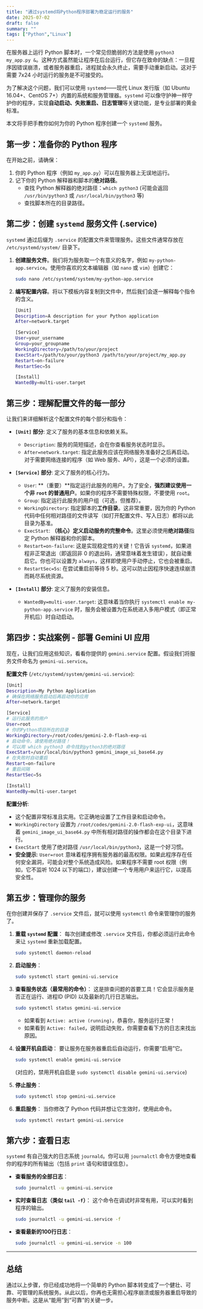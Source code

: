 ```yaml
---
title: "通过systemd将Python程序部署为稳定运行的服务"
date: 2025-07-02
draft: false
summary: ""
tags: ["Python","Linux"]
---
```


在服务器上运行 Python 脚本时，一个常见但脆弱的方法是使用 `python3 my_app.py &`。这种方式虽然能让程序在后台运行，但它存在致命的缺点：一旦程序因错误崩溃，或者服务器重启，进程就会永久终止，需要手动重新启动。这对于需要 7x24 小时运行的服务是不可接受的。

为了解决这个问题，我们可以使用 `systemd`——现代 Linux 发行版（如 Ubuntu 16.04+、CentOS 7+）内置的系统和服务管理器。`systemd` 可以像守护神一样守护你的程序，实现**自动启动、失败重启、日志管理**等关键功能，是专业部署的黄金标准。

本文将手把手教你如何为你的 Python 程序创建一个 `systemd` 服务。

## 第一步：准备你的 Python 程序

在开始之前，请确保：
1.  你的 Python 程序（例如 `my_app.py`）可以在服务器上无误地运行。
2.  记下你的 Python 解释器和脚本的**绝对路径**。
    *   查找 Python 解释器的绝对路径：`which python3` (可能会返回 `/usr/bin/python3` 或 `/usr/local/bin/python3` 等)
    *   查找脚本所在的目录路径。

## 第二步：创建 `systemd` 服务文件 (.service)

`systemd` 通过后缀为 `.service` 的配置文件来管理服务。这些文件通常存放在 `/etc/systemd/system/` 目录下。

1.  **创建服务文件**。我们将为服务取一个有意义的名字，例如 `my-python-app.service`。使用你喜欢的文本编辑器（如 `nano` 或 `vim`）创建它：

    ```bash
    sudo nano /etc/systemd/system/my-python-app.service
    ```

2.  **编写配置内容**。将以下模板内容复制到文件中，然后我们会逐一解释每个指令的含义。

    ```bash
    [Unit]
    Description=A description for your Python application
    After=network.target

    [Service]
    User=your_username
    Group=your_groupname
    WorkingDirectory=/path/to/your/project
    ExecStart=/path/to/your/python3 /path/to/your/project/my_app.py
    Restart=on-failure
    RestartSec=5s

    [Install]
    WantedBy=multi-user.target
    ```

## 第三步：理解配置文件的每一部分

让我们来详细解析这个配置文件的每个部分和指令：

*   **`[Unit]` 部分**: 定义了服务的基本信息和依赖关系。
    *   `Description`: 服务的简短描述，会在你查看服务状态时显示。
    *   `After=network.target`: 指定此服务应该在网络服务准备好之后再启动。对于需要网络连接的程序（如 Web 服务、API），这是一个必须的设置。

*   **`[Service]` 部分**: 定义了服务的核心行为。
    *   `User`: **（重要）**指定运行此服务的用户。为了安全，**强烈建议使用一个非 `root` 的普通用户**。如果你的程序不需要特殊权限，不要使用 `root`。
    *   `Group`: 指定运行此服务的用户组（可选，但推荐）。
    *   `WorkingDirectory`: 指定脚本的**工作目录**。这非常重要，因为你的 Python 代码中任何相对路径的文件读写（如打开配置文件、写入日志）都将以此目录为基准。
    *   `ExecStart`: **（核心）**定义启动服务的**完整命令**。这里必须使用**绝对路径**指定 Python 解释器和你的脚本。
    *   `Restart=on-failure`: 这是实现稳定性的关键！它告诉 `systemd`，如果进程非正常退出（即返回非 0 的退出码，通常意味着发生错误），就自动重启它。你也可以设置为 `always`，这样即使用户手动停止，它也会被重启。
    *   `RestartSec=5s`: 在尝试重启前等待 5 秒。这可以防止因程序快速连续崩溃而耗尽系统资源。

*   **`[Install]` 部分**: 定义了服务的安装信息。
    *   `WantedBy=multi-user.target`: 这意味着当你执行 `systemctl enable my-python-app.service` 时，服务会被设置为在系统进入多用户模式（即正常开机后）时自动启动。

## 第四步：实战案例 - 部署 Gemini UI 应用

现在，让我们应用这些知识，看看你提供的 `gemini.service` 配置。假设我们将服务文件命名为 `gemini-ui.service`。

**配置文件** (`/etc/systemd/system/gemini-ui.service`):

```bash
[Unit]
Description=My Python Application
# 确保在网络服务启动后再启动你的应用
After=network.target

[Service]
# 运行此服务的用户
User=root
# 你的Python项目所在的目录
WorkingDirectory=/root/codes/gemini-2.0-flash-exp-ui
# 启动命令，请使用绝对路径！
# 可以用 which python3 命令找到python3的绝对路径
ExecStart=/usr/local/bin/python3 gemini_image_ui_base64.py 
# 在失败时自动重启
Restart=on-failure 
# 重启间隔
RestartSec=5s 

[Install]
WantedBy=multi-user.target
```

**配置分析**:
*   这个配置非常标准且实用。它正确地设置了工作目录和启动命令。
*   `WorkingDirectory` 设置为 `/root/codes/gemini-2.0-flash-exp-ui`，这意味着 `gemini_image_ui_base64.py` 中所有相对路径的操作都会在这个目录下进行。
*   `ExecStart` 使用了绝对路径 `/usr/local/bin/python3`，这是一个好习惯。
*   **安全提示**: `User=root` 意味着程序拥有服务器的最高权限。如果此程序存在任何安全漏洞，可能会对整个系统造成风险。如果程序不需要 root 权限（例如，它不监听 1024 以下的端口），建议创建一个专用用户来运行它，以提高安全性。

## 第五步：管理你的服务

在你创建并保存了 `.service` 文件后，就可以使用 `systemctl` 命令来管理你的服务了。

1.  **重载 `systemd` 配置**：
    每次创建或修改 `.service` 文件后，你都必须运行此命令来让 `systemd` 重新加载配置。

    ```bash
    sudo systemctl daemon-reload
    ```

2.  **启动服务**：

    ```bash
    sudo systemctl start gemini-ui.service
    ```

3.  **查看服务状态（最常用的命令）**：
    这是排查问题的首要工具！它会显示服务是否正在运行、进程ID (PID) 以及最新的几行日志输出。

    ```bash
    sudo systemctl status gemini-ui.service
    ```

    *   如果看到 `Active: active (running)`，恭喜你，服务运行正常！
    *   如果看到 `Active: failed`，说明启动失败，你需要查看下方的日志来找出原因。

4.  **设置开机自启动**：
    要让服务在服务器重启后自动运行，你需要“启用”它。

    ```bash
    sudo systemctl enable gemini-ui.service
    ```

    (对应的，禁用开机自启是 `sudo systemctl disable gemini-ui.service`)

5.  **停止服务**：

    ```bash
    sudo systemctl stop gemini-ui.service
    ```

6.  **重启服务**：
    当你修改了 Python 代码并想让它生效时，使用此命令。

    ```bash
    sudo systemctl restart gemini-ui.service
    ```

## 第六步：查看日志

`systemd` 有自己强大的日志系统 `journald`。你可以用 `journalctl` 命令方便地查看你的程序的所有输出（包括 `print` 语句和错误信息）。

*   **查看服务的全部日志**：

    ```bash
    sudo journalctl -u gemini-ui.service
    ```

*   **实时查看日志（类似 `tail -f`）**：
    这个命令在调试时非常有用，可以实时看到程序的输出。

    ```bash
    sudo journalctl -u gemini-ui.service -f
    ```

*   **查看最新的100行日志**：

    ```bash
    sudo journalctl -u gemini-ui.service -n 100
    ```

---

## 总结

通过以上步骤，你已经成功地将一个简单的 Python 脚本转变成了一个健壮、可靠、可管理的系统服务。从此以后，你再也无需担心程序崩溃或服务器重启导致的服务中断。这是从“能用”到“可靠”的关键一步。